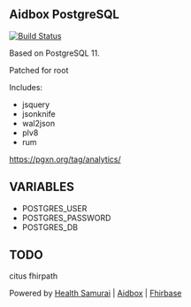 ## Aidbox PostgreSQL

[![Build Status](https://travis-ci.org/Aidbox/aidboxdb.svg?branch=master)](https://travis-ci.org/Aidbox/aidboxdb)

Based on PostgreSQL 11.

Patched for root

Includes:

* jsquery
* jsonknife
* wal2json
* plv8
* rum

https://pgxn.org/tag/analytics/

## VARIABLES

* POSTGRES_USER
* POSTGRES_PASSWORD
* POSTGRES_DB

## TODO

citus
fhirpath

Powered by [Health Samurai](http://www.health-samurai.io) | [Aidbox](http://www.health-samurai.io/aidbox) | [Fhirbase](http://www.health-samurai.io/fhirbase)
